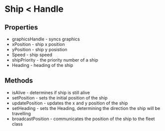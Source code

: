 # Ship < Handle
## Properties
* graphicsHandle - syncs graphics
* xPosition - ship x position
* yPosition - ship y posistion
* Speed - ship speed
* shipPriority - the priority number of a ship
* Heading - heading of the ship

## Methods
* isAlive - determines if ship is still alive
* setPosition - sets the initial position of the ship
* updatePosition - updates the x and y position of the ship
* setHeading - sets the Heading, determining the direction the ship will be travelling
* broadcastPosition - communicates the position of the ship to the fleet class
